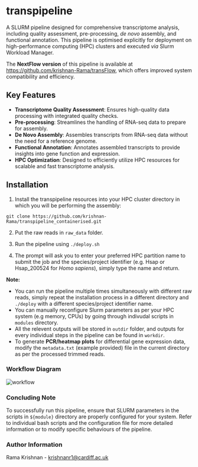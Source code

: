 # transpipeline
A SLURM pipeline designed for comprehensive transcriptome analysis, including quality assessment, pre-processing, _de novo_ assembly, and functional annotation. This pipeline is optimised explicitly for deployment on high-performance computing (HPC) clusters and executed _via_ Slurm Workload Manager.

The **NextFlow version** of this pipeline is available at https://github.com/krishnan-Rama/transFlow, which offers improved system compatibility and efficiency.

## Key Features

- **Transcriptome Quality Assessment**: Ensures high-quality data processing with integrated quality checks.
- **Pre-processing**: Streamlines the handling of RNA-seq data to prepare for assembly.
- **De Novo Assembly**: Assembles transcripts from RNA-seq data without the need for a reference genome.
- **Functional Annotation**: Annotates assembled transcripts to provide insights into gene function and expression.
- **HPC Optimization**: Designed to efficiently utilize HPC resources for scalable and fast transcriptome analysis.


## Installation

1. Install the transpipeline resources into your HPC cluster directory in which you will be performing the assembly:  

```
git clone https://github.com/krishnan-Rama/transpipeline_containerised.git
```

2. Put the raw reads in `raw_data` folder.  

3. Run the pipeline using `./deploy.sh`  

4. The prompt will ask you to enter your preferred HPC partition name to submit the job and the species/project identifier (e.g. Hsap or Hsap_200524 for _Homo sapiens_), simply type the name and return.

 **Note:** 
- You can run the pipeline multiple times simultaneously with different raw reads, simply repeat the installation process in a different directory and `./deploy` with a different species/project identifier name.
- You can manually reconfigure Slurm parameters as per your HPC system (e.g memory, CPUs) by going through indivudal scripts in `modules` directory.  
- All the relevent outputs will be stored in `outdir` folder, and outputs for every individual steps in the pipeline can be found in `workdir`.
- To generate **PCR/heatmap plots** for differential gene expression data, modify the `metadata.txt` (example provided) file in the current directory as per the processed trimmed reads.
  
### Workflow Diagram
![workflow](https://github.com/krishnan-Rama/transpipeline_containerised/assets/104147619/892ae381-69b3-45e8-a485-ccd50cf1794a)


### Concluding Note

To successfully run this pipeline, ensure that SLURM parameters in the scripts in `${module}` directory are properly configured for your system. Refer to individual bash scripts and the configuration file for more detailed information or to modify specific behaviours of the pipeline.

### Author Information

Rama Krishnan - krishnanr1@cardiff.ac.uk
